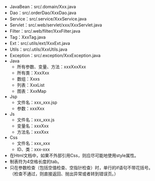 * JavaBean：src/.domain/Xxx.java
* Dao：src/.orderDao/XxxDao.java
* Service：src/.service/XxxService.java
* Servlet：src/.web/servlet/xxx/XxxServlet.java
* Filter：src/.web/filter/XxxFilter.java
&emsp;
* Tag：XxxTag.java
* Ext：src/.utils/ext/XxxExt.java
* Utils：src/.utils/XxxUtils.java
* Exception：src/.exception/XxxException.java
&emsp;
* Java
	* 所有参数、变量、方法：xxxXxxXxx
	* 所有类：XxxXxx
	* 数组：Xxxs
	* 列表：XxxList
	* 图表：XxxMap
* Jsp
	* 文件名：xxx_xxx.jsp
	* 参数：xxxXxx
* Js
	* 文件名：xxx_xxx.js
	* 变量名：xxxXxx
	* 方法名：xxxXxx
* Css
	* 文件名：xxx_xxx
	* ID、类：xxx-xxx
&emsp;
* 在Html文档中，如果不外部引用Css，则应尽可能地使用style属性。
* 制表符为4空格长度的tab。
* 只在参数检查（包括空值检查、空指针检查）时，单行的if语句不带花括号。（检查不通过，则直接返回、抛出异常或者转到错误页。）


